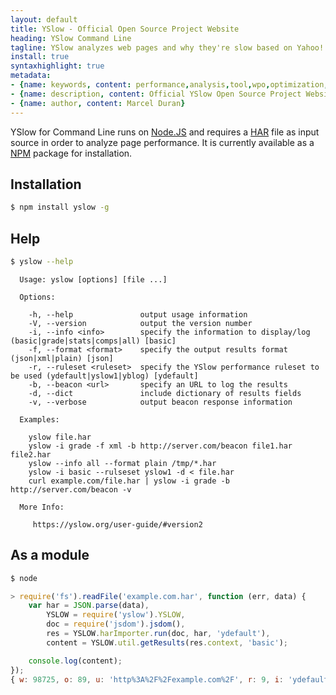 ```yaml
---
layout: default
title: YSlow - Official Open Source Project Website
heading: YSlow Command Line
tagline: YSlow analyzes web pages and why they're slow based on Yahoo!'s rules for high performance web sites
install: true
syntaxhighlight: true
metadata:
- {name: keywords, content: performance,analysis,tool,wpo,optimization,speed,fast}
- {name: description, content: Official YSlow Open Source Project Website. YSlow analyzes web pages and suggests ways to improve their performance based on a set of rules for high performance web pages.}
- {name: author, content: Marcel Duran}
---
```

YSlow for Command Line runs on [Node.JS](http://nodejs.org/) and requires a [HAR](http://www.softwareishard.com/blog/har-12-spec/) file as input source in order to analyze page performance. It is currently available as a [NPM](http://npmjs.org/) package for installation.

## Installation
```bash
$ npm install yslow -g
```

## Help
```bash
$ yslow --help
```
```
  Usage: yslow [options] [file ...]

  Options:

    -h, --help               output usage information
    -V, --version            output the version number
    -i, --info <info>        specify the information to display/log (basic|grade|stats|comps|all) [basic]
    -f, --format <format>    specify the output results format (json|xml|plain) [json]
    -r, --ruleset <ruleset>  specify the YSlow performance ruleset to be used (ydefault|yslow1|yblog) [ydefault]
    -b, --beacon <url>       specify an URL to log the results
    -d, --dict               include dictionary of results fields
    -v, --verbose            output beacon response information

  Examples:

    yslow file.har
    yslow -i grade -f xml -b http://server.com/beacon file1.har file2.har
    yslow --info all --format plain /tmp/*.har
    yslow -i basic --rulseset yslow1 -d < file.har
    curl example.com/file.har | yslow -i grade -b http://server.com/beacon -v

  More Info:

     https://yslow.org/user-guide/#version2
```

## As a module
```bash
$ node
```
```javascript
> require('fs').readFile('example.com.har', function (err, data) {
    var har = JSON.parse(data),
        YSLOW = require('yslow').YSLOW,
        doc = require('jsdom').jsdom(),
        res = YSLOW.harImporter.run(doc, har, 'ydefault'),
        content = YSLOW.util.getResults(res.context, 'basic');

    console.log(content);
});
{ w: 98725, o: 89, u: 'http%3A%2F%2Fexample.com%2F', r: 9, i: 'ydefault', lt: 981 } 
```
